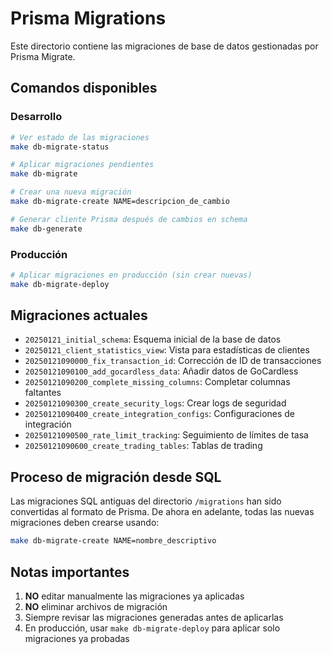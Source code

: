 # Prisma Migrations

Este directorio contiene las migraciones de base de datos gestionadas por Prisma Migrate.

## Comandos disponibles

### Desarrollo

```bash
# Ver estado de las migraciones
make db-migrate-status

# Aplicar migraciones pendientes
make db-migrate

# Crear una nueva migración
make db-migrate-create NAME=descripcion_de_cambio

# Generar cliente Prisma después de cambios en schema
make db-generate
```

### Producción

```bash
# Aplicar migraciones en producción (sin crear nuevas)
make db-migrate-deploy
```

## Migraciones actuales

- `20250121_initial_schema`: Esquema inicial de la base de datos
- `20250121_client_statistics_view`: Vista para estadísticas de clientes
- `20250121090000_fix_transaction_id`: Corrección de ID de transacciones
- `20250121090100_add_gocardless_data`: Añadir datos de GoCardless
- `20250121090200_complete_missing_columns`: Completar columnas faltantes
- `20250121090300_create_security_logs`: Crear logs de seguridad
- `20250121090400_create_integration_configs`: Configuraciones de integración
- `20250121090500_rate_limit_tracking`: Seguimiento de límites de tasa
- `20250121090600_create_trading_tables`: Tablas de trading

## Proceso de migración desde SQL

Las migraciones SQL antiguas del directorio `/migrations` han sido convertidas al formato de Prisma.
De ahora en adelante, todas las nuevas migraciones deben crearse usando:

```bash
make db-migrate-create NAME=nombre_descriptivo
```

## Notas importantes

1. **NO** editar manualmente las migraciones ya aplicadas
2. **NO** eliminar archivos de migración
3. Siempre revisar las migraciones generadas antes de aplicarlas
4. En producción, usar `make db-migrate-deploy` para aplicar solo migraciones ya probadas